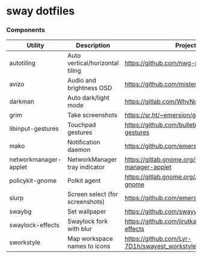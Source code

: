 # sway dotfiles

### Components

Utility               | Description                     | Project
--------------------- | ------------------------------- | ----------------------------------------
autotiling            | Auto vertical/horizontal tiling | https://github.com/nwg-piotr/autotiling
avizo                 | Audio and brightness OSD        | https://github.com/misterdanb/avizo
darkman               | Auto dark/light mode            | https://gitlab.com/WhyNotHugo/darkman
grim                  | Take screenshots                | https://sr.ht/~emersion/grim
libinput-gestures     | Touchpad gestures               | https://github.com/bulletmark/libinput-gestures
mako                  | Notification daemon             | https://github.com/emersion/mako
networkmanager-applet | NetworkManager tray indicator   | https://gitlab.gnome.org/GNOME/network-manager-applet
policykit-gnome       | Polkit agent                    | https://gitlab.gnome.org/Archive/policykit-gnome
slurp                 | Screen select (for screenshots) | https://github.com/emersion/slurp
swaybg                | Set wallpaper                   | https://github.com/swaywm/swaybg
swaylock-effects      | Swaylock fork with blur         | https://github.com/jirutka/swaylock-effects
sworkstyle            | Map workspace names to icons    | https://github.com/Lyr-7D1h/swayest_workstyle
